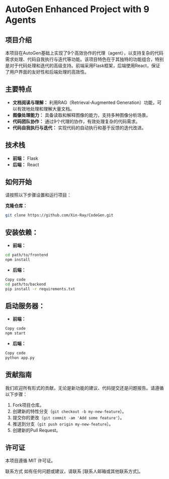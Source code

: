 # AutoGen Enhanced Project with 9 Agents

## 项目介绍
本项目在AutoGen基础上实现了9个高效协作的代理（agent），以支持复杂的代码需求处理、代码自我执行与迭代等功能。该项目特色在于其独特的功能组合，特别是对于代码处理和迭代的高级支持。前端采用Flask框架，后端使用React，保证了用户界面的友好性和后端处理的高效性。

## 主要特点
- **文档阅读与理解：** 利用RAG（Retrieval-Augmented Generation）功能，可以有效地处理和理解大量文档。
- **图像处理能力：** 具备读取和解释图像的能力，支持多种图像分析场景。
- **代码团队协作：** 通过9个代理的协作，有效处理复杂的代码需求。
- **代码自我执行与迭代：** 实现代码的自动执行和基于反馈的迭代改进。

## 技术栈
- **前端：** Flask
- **后端：** React

## 如何开始
请按照以下步骤设置和运行项目：

**克隆仓库：**
```bash
git clone https://github.com/Xin-Ray/CodeGen.git
```
## 安装依赖：
- **前端：**
```bash
cd path/to/frontend
npm install
```
    
- **后端：** 
```bash
Copy code
cd path/to/backend
pip install -r requirements.txt
```

## 启动服务器：
- **前端：**
```bash
Copy code
npm start
```

- **后端：**
```bash
Copy code
python app.py
```

## 贡献指南

我们欢迎所有形式的贡献，无论是新功能的建议、代码提交还是问题报告。请遵循以下步骤：

1. Fork项目仓库。
2. 创建新的特性分支（`git checkout -b my-new-feature`）。
3. 提交你的更改（`git commit -am 'Add some feature'`）。
4. 推送到分支（`git push origin my-new-feature`）。
5. 创建新的Pull Request。

## 许可证
本项目遵循 MIT 许可证。

联系方式
如有任何问题或建议，请联系 [联系人邮箱或其他联系方式]。